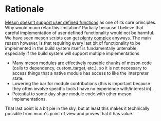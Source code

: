 # Rationale

[Meson doesn't support user defined
functions](https://mesonbuild.com/FAQ.html#why-doesnt-meson-have-user-defined-functionsmacros)
as one of its core principles.  Why would muon relax this limitation?  Partially
because I believe that careful implementation of user defined functionality
would not be harmful. We have seen meson scripts can get
[plenty](https://github.com/xorvoid/meson-brainfuck)
[complex](https://github.com/annacrombie/meson-raytracer) anyways.  The main
reason however, is that requiring every last bit of functionality to be
implemented in the build system itself is fundamentally untenable, especially
if the build system will support multiple implementations.

- Many meson modules are effectively reusable chunks of meson code (calls to
  dependency, custom\_target, etc.), so it is not necessary to access things
  that a native module has access to like the interpreter state.
- Lowering the bar for module contributions (this is important because they
  often involve specific tools I have no experience with/interest in).
- Potential to some day share module code with other meson implementations.

That last point is a bit pie in the sky, but at least this makes it technically
possible from muon's point of view and proves that it has value.
